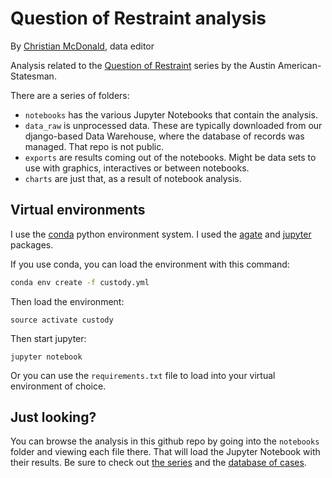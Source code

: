 Question of Restraint analysis
=======================

By [Christian McDonald](https://github.com/critmcdonald), data editor

Analysis related to the [Question of Restraint](https://apps.statesman.com/question-of-restraint/) series by the Austin American-Statesman.

There are a series of folders:

- `notebooks` has the various Jupyter Notebooks that contain the analysis.
- `data_raw` is unprocessed data. These are typically downloaded from our django-based Data Warehouse, where the database of records was managed. That repo is not public.
- `exports` are results coming out of the notebooks. Might be data sets to use with graphics, interactives or between notebooks.
- `charts` are just that, as a result of notebook analysis. 

## Virtual environments

I use the [conda](https://conda.rtfd.org) python environment system. I used the [agate](https://agate.rtfd.org) and [jupyter](http://jupyter.org/) packages.

If you use conda, you can load the environment with this command:

``` bash
conda env create -f custody.yml
```

Then load the environment:

`source activate custody`

Then start jupyter:

`jupyter notebook`

Or you can use the `requirements.txt` file to load into your virtual environment of choice.

## Just looking?

You can browse the analysis in this github repo by going into the `notebooks` folder and viewing each file there. That will load the Jupyter Notebook with their results. Be sure to check out [the series](https://apps.statesman.com/question-of-restraint/) and the [database of cases](http://apps.statesman.com/question-of-restraint/data/).